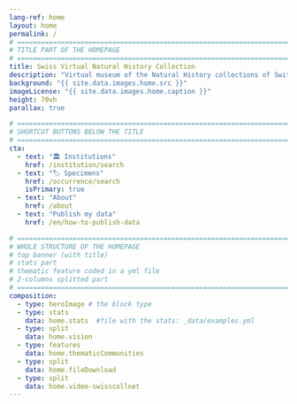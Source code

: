 ```yaml
---
lang-ref: home
layout: home
permalink: /
# ====================================================================================
# TITLE PART OF THE HOMEPAGE
# ====================================================================================
title: Swiss Virtual Natural History Collection
description: "Virtual museum of the Natural History collections of Switzerland"
background: "{{ site.data.images.home.src }}"
imageLicense: "{{ site.data.images.home.caption }}"
height: 70vh
parallax: true

# ====================================================================================
# SHORTCUT BUTTONS BELOW THE TITLE
# ====================================================================================
cta:
  - text: "🏛️ Institutions"
    href: /institution/search
  - text: "🏷️ Specimens"
    href: /occurrence/search
    isPrimary: true
  - text: "About"
    href: /about
  - text: "Publish my data"
    href: /en/how-to-publish-data

# ====================================================================================
# WHOLE STRUCTURE OF THE HOMEPAGE
# top banner (with title)
# stats part
# thematic feature coded in a yml file
# 2-columns splitted part
# ====================================================================================
composition:
  - type: heroImage # the block type
  - type: stats
    data: home.stats  #file with the stats: _data/examples.yml
  - type: split
    data: home.vision
  - type: features
    data: home.thematicCommunities
  - type: split
    data: home.fileDownload
  - type: split
    data: home.video-swisscollnet
---
```

